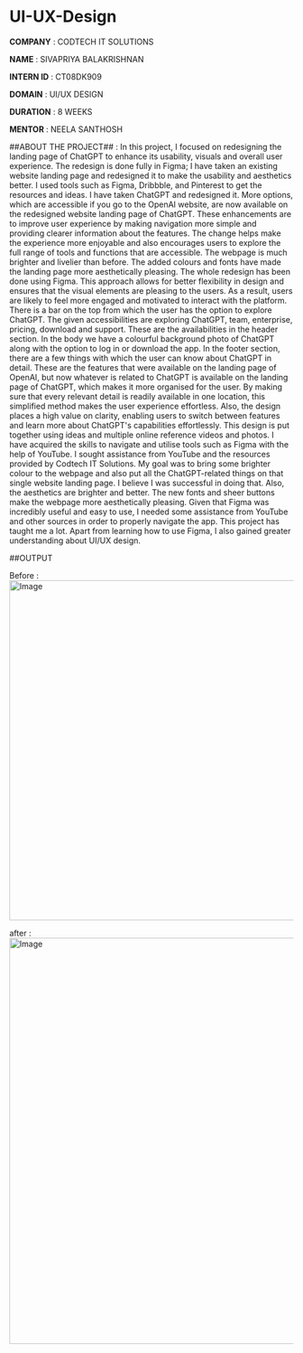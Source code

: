 # UI-UX-Design

**COMPANY** : CODTECH IT SOLUTIONS

**NAME** : SIVAPRIYA BALAKRISHNAN

**INTERN ID** : CT08DK909

**DOMAIN** : UI/UX DESIGN

**DURATION** : 8 WEEKS

**MENTOR** : NEELA SANTHOSH

##ABOUT THE PROJECT## : In this project, I focused on redesigning the landing page of ChatGPT to enhance its usability, visuals and overall user experience. The redesign is done fully in Figma; I have taken an existing website landing page and redesigned it to make the usability and aesthetics better. I used tools such as Figma, Dribbble, and Pinterest to get the resources and ideas. I have taken ChatGPT and redesigned it. More options, which are accessible if you go to the OpenAI website, are now available on the redesigned website landing page of ChatGPT. These enhancements are to improve user experience by making navigation more simple and providing clearer information about the features. The change helps make the experience more enjoyable and also encourages users to explore the full range of tools and functions that are accessible. The webpage is much brighter and livelier than before. The added colours and fonts have made the landing page more aesthetically pleasing. The whole redesign has been done using Figma. This approach allows for better flexibility in design and ensures that the visual elements are pleasing to the users. As a result, users are likely to feel more engaged and motivated to interact with the platform. There is a bar on the top from which the user has the option to explore ChatGPT. The given accessibilities are exploring ChatGPT, team, enterprise, pricing, download and support. These are the availabilities in the header section. In the body we have a colourful background photo of ChatGPT along with the option to log in or download the app. In the footer section, there are a few things with which the user can know about ChatGPT in detail. These are the features that were available on the landing page of OpenAI, but now whatever is related to ChatGPT is available on the landing page of ChatGPT, which makes it more organised for the user. By making sure that every relevant detail is readily available in one location, this simplified method makes the user experience effortless. Also, the design places a high value on clarity, enabling users to switch between features and learn more about ChatGPT's capabilities effortlessly. This design is put together using ideas and multiple online reference videos and photos. I have acquired the skills to navigate and utilise tools such as Figma with the help of YouTube. I sought assistance from YouTube and the resources provided by Codtech IT Solutions. My goal was to bring some brighter colour to the webpage and also put all the ChatGPT-related things on that single website landing page. I believe I was successful in doing that. Also, the aesthetics are brighter and better. The new fonts and sheer buttons make the webpage more aesthetically pleasing. Given that Figma was incredibly useful and easy to use, I needed some assistance from YouTube and other sources in order to properly navigate the app. This project has taught me a lot. Apart from learning how to use Figma, I also gained greater understanding about UI/UX design.

          

##OUTPUT

Before :
<img width="1366" height="602" alt="Image" src="https://github.com/user-attachments/assets/023b1d73-cde9-4262-9b70-2aeee8ca7120" />

after :
<img width="1362" height="719" alt="Image" src="https://github.com/user-attachments/assets/6e9b77bd-0bfb-42fe-848d-96142e714c16" />

